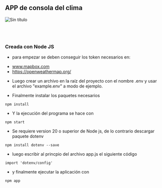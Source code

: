 ## APP de consola del clima

![Sin título](https://github.com/blackSamuelBellamy/weather-app/assets/103391543/5e7fb63e-56d9-40bc-b478-2ea9f99723d7)

<br></br>
### Creada con Node JS

* para empezar se deben conseguir los token necesarios en:
- www.mapbox.com 
- https://openweathermap.org/

* Luego crear un archivo  en la raíz del proyecto con el nombre .env y usar el archivo "example.env" a modo de ejemplo.

* Finalmente instalar los paquetes necesarios
```
npm install
```

* Y la ejecución del programa se hace con 
```
npm start
```

* Se requiere version 20 o superior de Node js, de lo contrario descargar paquete dotenv
```
npm install dotenv --save
```
* luego escribir al princpio del archivo app.js el siguiente código

```
import 'dotenv/config'
```
* y finalmente ejecutar la aplicación con 
```
npm app
```

